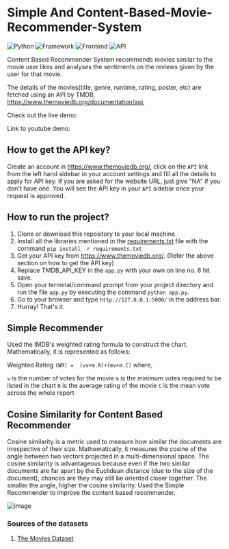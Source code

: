 # Simple And Content-Based-Movie-Recommender-System

![Python](https://img.shields.io/badge/Python-3.10-blueviolet)
![Framework](https://img.shields.io/badge/Framework-Flask-red)
![Frontend](https://img.shields.io/badge/Frontend-HTML/CSS/JS-pink)
![API](https://img.shields.io/badge/API-TMDB-fcba03)

Content Based Recommender System recommends movies similar to the movie user likes and analyses the sentiments on the reviews given by the user for that movie.

The details of the movies(title, genre, runtime, rating, poster, etc) are fetched using an API by TMDB, https://www.themoviedb.org/documentation/api,

Check out the live demo:

Link to youtube demo:

## How to get the API key?

Create an account in https://www.themoviedb.org/, click on the `API` link from the left hand sidebar in your account settings and fill all the details to apply for API key. If you are asked for the website URL, just give "NA" if you don't have one. You will see the API key in your `API` sidebar once your request is approved.

## How to run the project?

1. Clone or download this repository to your local machine.
2. Install all the libraries mentioned in the [requirements.txt](https://github.com/vacom13/MS-project/blob/main/requirements.txt) file with the command `pip install -r requirements.txt`
3. Get your API key from https://www.themoviedb.org/. (Refer the above section on how to get the API key)
3. Replace TMDB_API_KEY in the `app.py` with your own on line no. 6 hit save.
4. Open your terminal/command prompt from your project directory and run the file `app.py` by executing the command `python app.py`.
5. Go to your browser and type `http://127.0.0.1:5000/` in the address bar.
6. Hurray! That's it.
   
## Simple Recommender
Used the IMDB's weighted rating formula to construct the chart. Mathematically, it is represented as follows:

Weighted Rating `(WR) =  (vv+m.R)+(mv+m.C)` 
where,

`v` is the number of votes for the movie
`m` is the minimum votes required to be listed in the chart
`R` is the average rating of the movie
`C` is the mean vote across the whole report
 
## Cosine Similarity for Content Based Recommender
Cosine similarity is a metric used to measure how similar the documents are irrespective of their size. Mathematically, it measures the cosine of the angle between two vectors projected in a multi-dimensional space. The cosine similarity is advantageous because even if the two similar documents are far apart by the Euclidean distance (due to the size of the document), chances are they may still be oriented closer together. The smaller the angle, higher the cosine similarity.
Used the Simple Recommender to improve the content based recommender.
  
![image](https://user-images.githubusercontent.com/36665975/70401457-a7530680-1a55-11ea-9158-97d4e8515ca4.png)


### Sources of the datasets 

1. [The Movies Dataset](https://www.kaggle.com/rounakbanik/the-movies-dataset)

